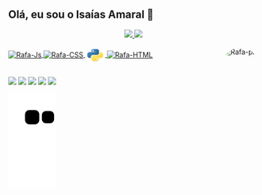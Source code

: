 ## Olá, eu sou o Isaías Amaral 👋

<div align="center">
  <a href="https://github.com/isaias799">
  <img height="180em" src="https://github-readme-stats.vercel.app/api?
 username=isaias799&show_icons=true&theme=dracula&include_all_commits=true&count_private=true"/>  
  <img height="180em" src="https://github-readme-stats.vercel.app/api/top-langs/?username=isaias799&layout=compact&langs_count=7&theme=dracula"/> 
</div>
  <div style="display: inline_block"><br>
  <img align="center" alt="Rafa-Js" height="30" width="40" src="https://cdn.jsdelivr.net/gh/devicons/devicon/icons/vscode/vscode-original.svg" />
  <img align="center" alt="Rafa-CSS" height="30" width="40" src="https://cdn.jsdelivr.net/gh/devicons/devicon/icons/r/r-original.svg" />
  <img align="center" alt="Rafa-Python" height="30" width="40" src="https://raw.githubusercontent.com/devicons/devicon/master/icons/python/python-original.svg">
  <img align="center" alt="Rafa-HTML" height="30" width="40" src="https://cdn.jsdelivr.net/gh/devicons/devicon/icons/pytest/pytest-original.svg" />
  <img align="right" alt="Rafa-pic" height="150" style="border-radius:50px;"
 src= [https://media4.giphy.com/media/7uDtQm2jKdS0VGLg46/giphy.gif?cid=ecf05e472d2c0ws9hmfkaxh0a8yjan9u6yhhmqyoq7obvx38&rid=giphy.gif&ct=g"[https://media.discordapp.net/attachments/639956127056134178/890373478988013628/Publicacoes_Instagram_1_1.png?width=676&height=676](https://media4.giphy.com/media/7uDtQm2jKdS0VGLg46/giphy.gif?cid=ecf05e472d2c0ws9hmfkaxh0a8yjan9u6yhhmqyoq7obvx38&rid=giphy.gif&ct=g)](https://images.pexels.com/photos/879109/pexels-photo-879109.jpeg?auto=compress&cs=tinysrgb&w=1260&h=750&dpr=1)">
</div>
  
  ##
  
<div> 
  <a href="https://www.youtube.com/channel/UCoY_bnbLRsvEwfz_LLgelvQ" target="_blank"><img src="https://img.shields.io/badge/YouTube-FF0000?style=for-the-badge&logo=youtube&logoColor=white" target="_blank"></a>
  <a href="https://instagram.com/isaias_araujo._?igshid=YmMyMTA2M2Y=" target="_blank"><img src="https://img.shields.io/badge/-Instagram-%23E4405F?style=for-the-badge&logo=instagram&logoColor=white" target="_blank"></a>
 <a href="https://discord.com/channels/1051842147474747482/1051842148036788256" target="_blank"><img src="https://img.shields.io/badge/Discord-7289DA?style=for-the-badge&logo=discord&logoColor=white" target="_blank"></a> 
  <a href = "mailto:isaiahmarinebiologist@gmail.com"><img src="https://img.shields.io/badge/-Gmail-%23333?style=for-the-badge&logo=gmail&logoColor=white" target="_blank"></a>
  <a href="https://www.linkedin.com/in/isaias-amaral-silva-1164a225a/" target="_blank"><img src="https://img.shields.io/badge/-LinkedIn-%230077B5?style=for-the-badge&logo=linkedin&logoColor=white" target="_blank"></a> 
 
 ![Snake animation](https://github.com/rafaballerini/rafaballerini/blob/output/github-contribution-grid-snake.svg)
    
</div>
